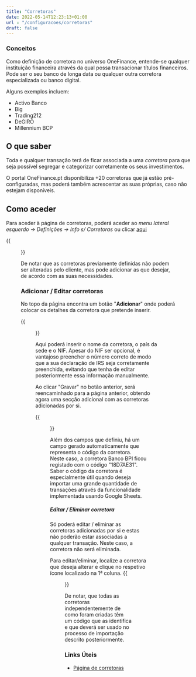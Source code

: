 ```yaml
---
title: "Corretoras"
date: 2022-05-14T12:23:13+01:00
url : "/configuracoes/corretoras"
draft: false
---
```


### Conceitos 
Como definição de corretora no universo OneFinance, entende-se qualquer instituição financeira através da qual possa transacionar títulos financeiros. Pode ser o seu banco de longa data ou qualquer outra corretora especializada ou banco digital.

Alguns exemplos incluem:
* Activo Banco
* Big
* Trading212
* DeGIRO
* Millennium BCP
  
## O que saber
Toda e qualquer transação terá de ficar associada a uma *corretora* para que seja possível segregar e categorizar corretamente os seus investimentos.

O portal OneFinance.pt disponibiliza +20 corretoras que já estão pré-configuradas, mas poderá também acrescentar as suas próprias, caso não estejam disponíveis. 

## Como aceder

Para aceder à página de corretoras, poderá aceder ao *menu lateral esquerdo → Definições → Info s/ Corretoras* ou clicar 
[aqui](https://onefinance.pt/my/broker-info)

{{<figure src="/02-configuracoes/images/corretoras-pre-preenchidas.png" title="Exemplo: Corretoras pré-preenchidas" class="center">}}

De notar que as corretoras previamente definidas não podem ser alteradas pelo cliente, mas pode adicionar as que desejar, de acordo com as suas necessidades.

### Adicionar / Editar corretoras

No topo da página encontra um botão "**Adicionar**" onde poderá colocar os detalhes da corretora que pretende inserir.

{{<figure src="/02-configuracoes/images/adicionar-corretora.png" title="Adicionar / Editar corretora" class="center">}}

Aqui poderá inserir o nome da corretora, o país da sede e o NIF. Apesar do NIF ser opcional, é vantajoso preencher o número correto de modo que a sua declaração de IRS seja corretamente preenchida, evitando que tenha de editar posteriormente essa informação manualmente.

Ao clicar "Gravar" no botão anterior, será reencaminhado para a página anterior, obtendo agora uma secção adicional com as corretoras adicionadas por si.

{{<figure src="/02-configuracoes/images/corretoras-adicionadas.png" title="Corretoras Adicionadas" class="center">}}

Além dos campos que definiu, há um campo gerado automaticamente que representa o código da corretora. Neste caso, a corretora Banco BPI ficou registado com o código "18D7AE31". 
Saber o código da corretora é especialmente útil quando deseja importar uma grande quantidade de transações através da funcionalidade implementada usando Google Sheets.

##### Editar / Eliminar corretora 
Só poderá editar / eliminar as corretoras adicionadas por si e estas não poderão estar associadas a qualquer transação. Neste caso, a corretora não será eliminada.

Para editar/eliminar, localize a corretora que deseja alterar e clique no respetivo ícone localizado na 1ª coluna. 
 {{<figure src="/02-configuracoes/images/editar-eliminar-corretora.png" title="Opções para editar/eliminar corretora" class="left">}}


De notar, que todas as corretoras independentemente de como foram criadas têm um código que as identifica e que deverá ser usado no processo de importação descrito posteriormente.

### Links Úteis
- [Página de corretoras](https://onefinance.pt/my/broker-info)